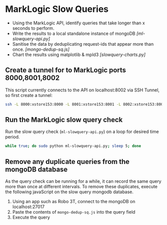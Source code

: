 # MarkLogic Slow Queries

* Using the MarkLogic API, identify queries that take longer than x seconds to perform.
* Write the results to a local standalone instance of mongoDB  _[ml-slowquery-api.py]_
* Sanitise the data by deduplicating request-ids that appear more than once. _[mongo-dedup-sq.js]_
* Chart the results using matplotlib & mpld3  _[slowquery-charts.py]_

## Create a tunnel for to MarkLogic ports 8000,8001,8002
This script currently connects to the API on localhost:8002 via SSH Tunnel, so first create a tunnel:
```sh
ssh -L 8000:xstore153:8000 -L 8001:xstore153:8001 -L 8002:xstore153:8002 Access
```

## Run the MarkLogic slow query check
Run the slow query check (`ml-slowquery-api.py`) on a loop for desired time period.
```sh
while true; do sudo python ml-slowquery-api.py; sleep 5; done
```


## Remove any duplicate queries from the mongoDB database
As the query check can be running for a while, it can record the same query more than once at different intervals. 
To remove these duplicates, execute the following javaScript on the slow query mongodb database.
1. Using an app such as Robo 3T, connect to the mongoDB on localhost:27017
2. Paste the contents of `mongo-dedup-sq.js` into the query field
3. Execute the query